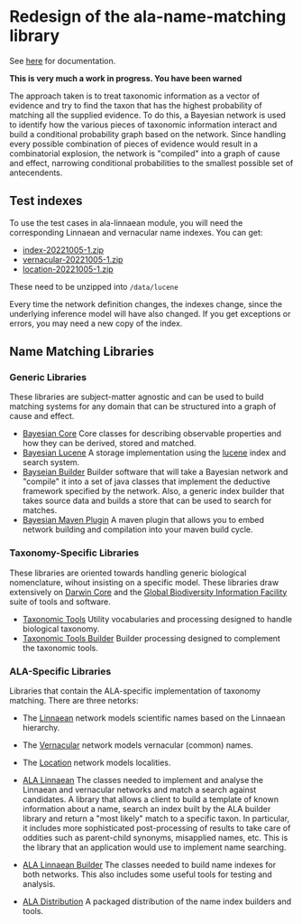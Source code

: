 # Redesign of the ala-name-matching library

See [here](doc/index.md) for documentation.

**This is very much a work in progress. You have been warned**

The approach taken is to treat taxonomic information as a vector of evidence and try to
find the taxon that has the highest probability of matching all the supplied evidence.
To do this, a Bayesian network is used to identify how the various pieces of taxonomic
information interact and build a conditional probability graph based on the network.
Since handling every possible combination of pieces of evidence would result in a 
combinatorial explosion, the network is "compiled" into a graph of cause and effect,
narrowing conditional probabilities to the smallest possible set of antecendents.

## Test indexes

To use the test cases in ala-linnaean module, you will need the corresponding
Linnaean and vernacular name indexes. You can get:

* [index-20221005-1.zip](https://archives.ala.org.au/archives/nameindexes/20221005-1/index-20221005-1.zip)
* [vernacular-20221005-1.zip](https://archives.ala.org.au/archives/nameindexes/20221005-1/vernacular-20221005-1.zip)
* [location-20221005-1.zip](https://archives.ala.org.au/archives/nameindexes/20221005-1/location-20221005-1.zip)

These need to be unzipped into `/data/lucene`

Every time the network definition changes, the indexes change, since the underlying
inference model will have also changed.
If you get exceptions or errors, you may need a new copy of the index.

## Name Matching Libraries

### Generic Libraries

These libraries are subject-matter agnostic and can be used to build
matching systems for any domain that can be structured into a
graph of cause and effect.

* [Bayesian Core](bayesian-core/README.md)
  Core classes for describing observable properties and how they can
  be derived, stored and matched.
* [Bayesian Lucene](bayesian-lucene/README.md)
  A storage implementation using the [lucene](https://lucene.apache.org/)
  index and search system.
* [Bayseian Builder](bayesian-builder/README.md)
  Builder software that will take a Bayesian network and "compile" it into a
  set of java classes that implement the deductive framework specified by
  the network.
  Also, a generic index builder that takes source data and builds a
  store that can be used to search for matches.
* [Bayesian Maven Plugin](bayesian-maven-plugin/README.md)
  A maven plugin that allows you to embed network building and
  compilation into your maven build cycle.

### Taxonomy-Specific Libraries

These libraries are oriented towards handling  generic biological nomenclature,
wihout insisting on a specific model.
These libraries draw extensively on [Darwin Core](https://dwc.tdwg.org/terms/)
and the [Global Biodiversity Information Facility](https://www.gbif.org/)
suite of tools and software.

* [Taxonomic Tools](taxonomic-tools/README.md)
  Utility vocabularies and processing designed to handle biological taxonomy.
* [Taxonomic Tools Builder](taxonomic-tools-builder/README.md)
  Builder processing designed to complement the taxonomic tools.

### ALA-Specific Libraries

Libraries that contain the ALA-specific implementation of taxonomy matching.
There are three netorks:

* The [Linnaean](ala-linnaean/src/main/resources/ala-linnaean.json)
  network models scientific names based on the Linnaean hierarchy.
* The [Vernacular](ala-linnaean/src/main/resources/ala-vernacular.json)
  network models vernacular (common) names.
* The [Location](ala-linnaean/src/main/resources/ala-location.json)
  network models localities.


* [ALA Linnaean](ala-linnaean/README.md)
  The classes needed to implement and analyse the Linnaean and vernacular networks
  and match a search against candidates.
  A library that allows a client to build a template of known information
  about a name, search an index built by the ALA builder library and
  return a "most likely" match to a specific taxon.
  In particular, it includes more sophisticated post-processing of results
  to take care of oddities such as parent-child synonyms, misapplied names, etc.
  This is the library that an application would use to implement
  name searching.
* [ALA Linnaean Builder](ala-linnaean-builder/README.md)
  The classes needed to build name indexes for both networks.
  This also includes some useful tools for testing and analysis.
* [ALA Distribution](ala-distribution/README.md)
  A packaged distribution of the name index builders and tools.
